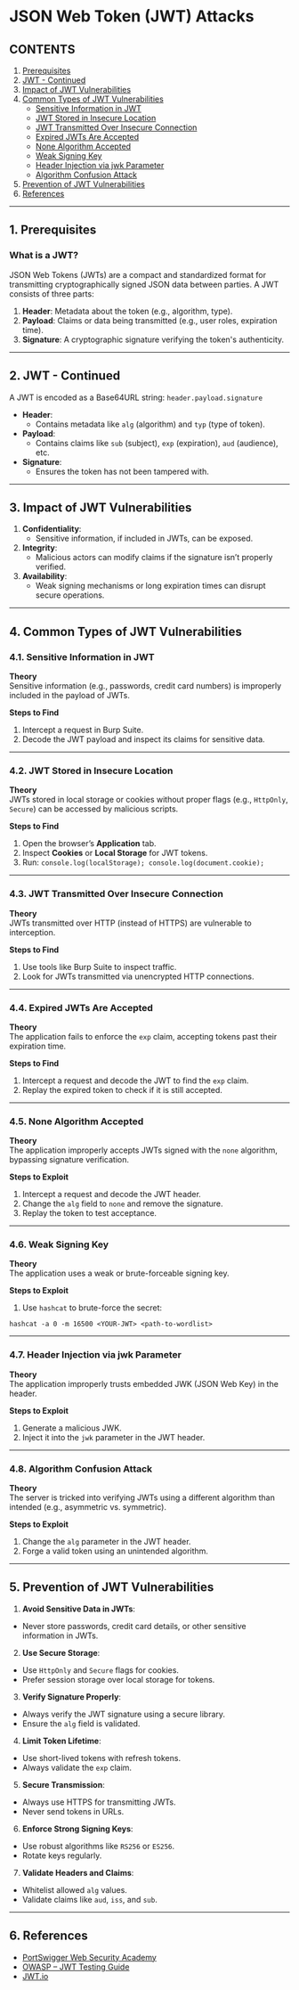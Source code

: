 # JSON Web Token (JWT) Attacks

## CONTENTS
1. [Prerequisites](#1-prerequisites)
2. [JWT - Continued](#2-jwt---continued)
3. [Impact of JWT Vulnerabilities](#3-impact-of-jwt-vulnerabilities)
4. [Common Types of JWT Vulnerabilities](#4-common-types-of-jwt-vulnerabilities)
   - [Sensitive Information in JWT](#41-sensitive-information-in-jwt)
   - [JWT Stored in Insecure Location](#42-jwt-stored-in-insecure-location)
   - [JWT Transmitted Over Insecure Connection](#43-jwt-transmitted-over-insecure-connection)
   - [Expired JWTs Are Accepted](#44-expired-jwts-are-accepted)
   - [None Algorithm Accepted](#45-none-algorithm-accepted)
   - [Weak Signing Key](#46-weak-signing-key)
   - [Header Injection via jwk Parameter](#47-header-injection-via-jwk-parameter)
   - [Algorithm Confusion Attack](#48-algorithm-confusion-attack)
5. [Prevention of JWT Vulnerabilities](#5-prevention-of-jwt-vulnerabilities)
6. [References](#6-references)

---

## 1. Prerequisites

### What is a JWT?
JSON Web Tokens (JWTs) are a compact and standardized format for transmitting cryptographically signed JSON data between parties. A JWT consists of three parts:
1. **Header**: Metadata about the token (e.g., algorithm, type).
2. **Payload**: Claims or data being transmitted (e.g., user roles, expiration time).
3. **Signature**: A cryptographic signature verifying the token's authenticity.

---

## 2. JWT - Continued

A JWT is encoded as a Base64URL string: `header.payload.signature`

- **Header**:
  - Contains metadata like `alg` (algorithm) and `typ` (type of token).
- **Payload**:
  - Contains claims like `sub` (subject), `exp` (expiration), `aud` (audience), etc.
- **Signature**:
  - Ensures the token has not been tampered with.

---

## 3. Impact of JWT Vulnerabilities

1. **Confidentiality**:
   - Sensitive information, if included in JWTs, can be exposed.
2. **Integrity**:
   - Malicious actors can modify claims if the signature isn’t properly verified.
3. **Availability**:
   - Weak signing mechanisms or long expiration times can disrupt secure operations.

---

## 4. Common Types of JWT Vulnerabilities

### 4.1. Sensitive Information in JWT

**Theory**  
Sensitive information (e.g., passwords, credit card numbers) is improperly included in the payload of JWTs.

**Steps to Find**
1. Intercept a request in Burp Suite.
2. Decode the JWT payload and inspect its claims for sensitive data.

---

### 4.2. JWT Stored in Insecure Location

**Theory**  
JWTs stored in local storage or cookies without proper flags (e.g., `HttpOnly`, `Secure`) can be accessed by malicious scripts.

**Steps to Find**
1. Open the browser’s **Application** tab.
2. Inspect **Cookies** or **Local Storage** for JWT tokens.
3. Run: `console.log(localStorage); console.log(document.cookie);`

---

### 4.3. JWT Transmitted Over Insecure Connection

**Theory**  
JWTs transmitted over HTTP (instead of HTTPS) are vulnerable to interception.

**Steps to Find**
1. Use tools like Burp Suite to inspect traffic.
2. Look for JWTs transmitted via unencrypted HTTP connections.

---

### 4.4. Expired JWTs Are Accepted

**Theory**  
The application fails to enforce the `exp` claim, accepting tokens past their expiration time.

**Steps to Find**
1. Intercept a request and decode the JWT to find the `exp` claim.
2. Replay the expired token to check if it is still accepted.

---

### 4.5. None Algorithm Accepted

**Theory**  
The application improperly accepts JWTs signed with the `none` algorithm, bypassing signature verification.

**Steps to Exploit**
1. Intercept a request and decode the JWT header.
2. Change the `alg` field to `none` and remove the signature.
3. Replay the token to test acceptance.

---

### 4.6. Weak Signing Key

**Theory**  
The application uses a weak or brute-forceable signing key.

**Steps to Exploit**
1. Use `hashcat` to brute-force the secret:

`hashcat -a 0 -m 16500 <YOUR-JWT> <path-to-wordlist>`

---

### 4.7. Header Injection via jwk Parameter

**Theory**  
The application improperly trusts embedded JWK (JSON Web Key) in the header.

**Steps to Exploit**
1. Generate a malicious JWK.
2. Inject it into the `jwk` parameter in the JWT header.

---

### 4.8. Algorithm Confusion Attack

**Theory**  
The server is tricked into verifying JWTs using a different algorithm than intended (e.g., asymmetric vs. symmetric).

**Steps to Exploit**
1. Change the `alg` parameter in the JWT header.
2. Forge a valid token using an unintended algorithm.

---

## 5. Prevention of JWT Vulnerabilities

1. **Avoid Sensitive Data in JWTs**:
- Never store passwords, credit card details, or other sensitive information in JWTs.

2. **Use Secure Storage**:
- Use `HttpOnly` and `Secure` flags for cookies.
- Prefer session storage over local storage for tokens.

3. **Verify Signature Properly**:
- Always verify the JWT signature using a secure library.
- Ensure the `alg` field is validated.

4. **Limit Token Lifetime**:
- Use short-lived tokens with refresh tokens.
- Always validate the `exp` claim.

5. **Secure Transmission**:
- Always use HTTPS for transmitting JWTs.
- Never send tokens in URLs.

6. **Enforce Strong Signing Keys**:
- Use robust algorithms like `RS256` or `ES256`.
- Rotate keys regularly.

7. **Validate Headers and Claims**:
- Whitelist allowed `alg` values.
- Validate claims like `aud`, `iss`, and `sub`.

---

## 6. References

- [PortSwigger Web Security Academy](https://portswigger.net/web-security/jwt)  
- [OWASP – JWT Testing Guide](https://owasp.org/www-project-web-security-testing-guide/)  
- [JWT.io](https://jwt.io)  